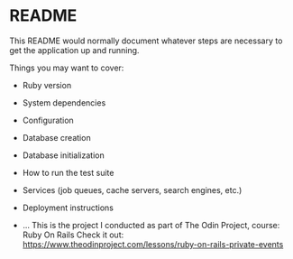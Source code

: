 # README

This README would normally document whatever steps are necessary to get the
application up and running.

Things you may want to cover:

* Ruby version

* System dependencies

* Configuration

* Database creation

* Database initialization

* How to run the test suite

* Services (job queues, cache servers, search engines, etc.)

* Deployment instructions

* ...
This is the project I conducted as part of The Odin Project, course: Ruby On Rails
Check it out: https://www.theodinproject.com/lessons/ruby-on-rails-private-events